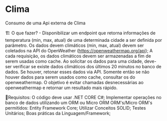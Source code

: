 # Clima
Consumo de uma Api externa de Clima

🏗 O que fazer? - Disponibilizar um endpoint que retorna informações de temperatura (min, max, atual) de uma determinada cidade a ser definida por parâmetro.
Os dados devem climáticos (min, max, atual) devem ser coletados na API do OpenWeather (https://openweathermap.org/api);
A cada requisição, os dados climáticos devem ser armazenadas a fim de serem usadas como cache.
Ao solicitar os dados para uma cidade, deve-ser verificar se existe dados climáticos dos últimos 20 minutos no banco de dados. Se houver, retonar esses dados via API. Somente então se não houver dados para serem usados como cache, consultar os do openweathermap. O objetivo é evitar chamadas desnecessárias ao openweathermap e retornar um resultado mais rápido.

🚨Requisitos:
O código deve usar .NET CORE C#;
Implementar operações no banco de dados utilizando um ORM ou Micro ORM ORM's/Micro ORM's permitidos: Entity Framework Core;
Utilizar Conceitos SOLID;
Testes Unitários;
Boas práticas da Linguagem/Framework;

